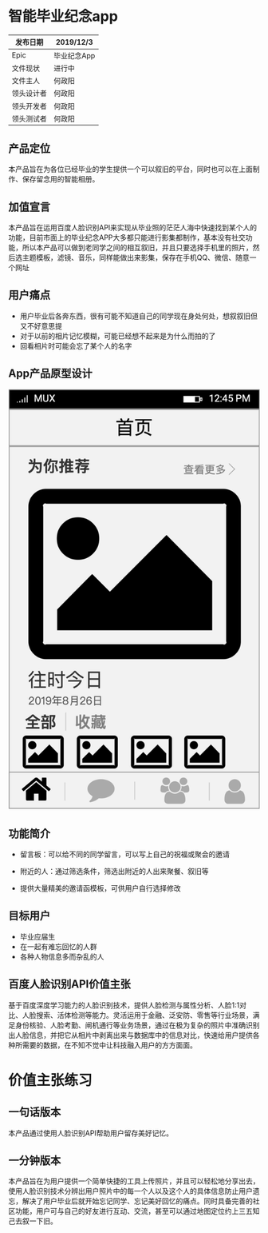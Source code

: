 # 智能毕业纪念app

发布日期 | 2019/12/3 
-|-
Epic | 毕业纪念App |
文件现状 | 进行中 |
文件主人 | 何政阳 |
领头设计者 | 何政阳 |
领头开发者 | 何政阳 |
领头测试者 | 何政阳 |

## 产品定位
本产品旨在为各位已经毕业的学生提供一个可以叙旧的平台，同时也可以在上面制作、保存留念用的智能相册。

## 加值宣言
本产品旨在运用百度人脸识别API来实现从毕业照的茫茫人海中快速找到某个人的功能，目前市面上的毕业纪念APP大多都只能进行影集都制作，基本没有社交功能，所以本产品可以做到老同学之间的相互叙旧，并且只要选择手机里的照片，然后选主题模板，滤镜、音乐，同样能做出来影集，保存在手机QQ、微信、随意一个网址

## 用户痛点
* 用户毕业后各奔东西，很有可能不知道自己的同学现在身处何处，想叙叙旧但又不好意思提
* 对于以前的相片记忆模糊，可能已经想不起来是为什么而拍的了
* 回看相片时可能会忘了某个人的名字

## App产品原型设计
![首页](https://github.com/SunnyHe1999/smart_graduation_APP/blob/master/image/%E9%A6%96%E9%A1%B5.png)

## 功能简介
* 留言板：可以给不同的同学留言，可以写上自己的祝福或聚会的邀请

* 附近的人：通过筛选条件，筛选出附近的人出来聚餐、叙旧等

* 提供大量精美的邀请函模板，可供用户自行选择修改

## 目标用户
* 毕业应届生
* 在一起有难忘回忆的人群
* 各种人物信息多而杂乱的人

## 百度人脸识别API价值主张
基于百度深度学习能力的人脸识别技术，提供人脸检测与属性分析、人脸1:1对比、人脸搜索、活体检测等能力。灵活运用于金融、泛安防、零售等行业场景，满足身份核验、人脸考勤、闸机通行等业务场景，通过在极为复杂的照片中准确识别出人脸信息，并把它从相片中剥离出来与数据库中的信息对比，快速给用户提供各种所需要的数据，在不知不觉中让科技融入用户的方方面面。

# 价值主张练习

## 一句话版本
本产品通过使用人脸识别API帮助用户留存美好记忆。

## 一分钟版本
本产品旨在为用户提供一个简单快捷的工具上传照片，并且可以轻松地分享出去，使用人脸识别技术分辨出用户照片中的每一个人以及这个人的具体信息防止用户遗忘，解决了用户毕业后就开始忘记同学、忘记美好回忆的痛点。同时具备完善的社区功能，用户可与自己的好友进行互动、交流，甚至可以通过地图定位约上三五知己去叙一下旧。

